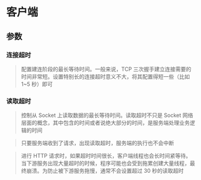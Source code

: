 # 客户端

## 参数
### 连接超时
> 配置建连阶段的最长等待时间。一般来说，TCP 三次握手建立连接需要的时间非常短。设置特别长的连接超时意义不大，将其配置得短一些（比如 1~5 秒）即可

### 读取超时
> 控制从 Socket 上读取数据的最长等待时间。读取超时不只是 Socket 网络层面的概念，其中包含的时间或者说绝大部分的时间，是服务端处理业务逻辑的时间

> 只要服务端收到了请求，出现读取超时，服务端的执行也不会中断

> 进行 HTTP 请求时，如果超时时间很长，客户端线程也会长时间紧等待。当下游服务出现大量超时的时候，程序可能也会受到拖累创建大量线程，最终崩溃。为防止被下游服务拖慢，通常不会设置超过 30 秒的读取超时